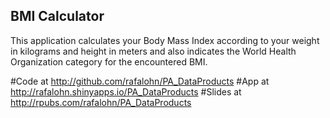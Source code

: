 ## BMI Calculator

This application calculates your Body Mass Index according to your weight in kilograms and height in meters and also indicates the World Health Organization category for the encountered BMI.

#Code at http://github.com/rafalohn/PA_DataProducts
#App at http://rafalohn.shinyapps.io/PA_DataProducts
#Slides at http://rpubs.com/rafalohn/PA_DataProducts